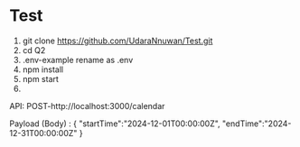 # Test

1. git clone https://github.com/UdaraNnuwan/Test.git
2. cd Q2
3. .env-example rename as .env
4. npm install
5. npm start
6. 
API:
POST-http://localhost:3000/calendar

Payload (Body) :
{
    "startTime":"2024-12-01T00:00:00Z",
    "endTime":"2024-12-31T00:00:00Z"
}
